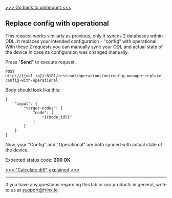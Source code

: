 [>>> Go back to unmnount  <<<](8.md) 

## Replace config with operational

This request works similarly as previous, only it synces 2 databases within ODL. It replaces your intended configuration - "config" with operational. With these 2 requests you can manually sync your ODL and actual state of the device in case its configuraion was changed manually.

Press "**Send**" to execute request.

```
POST
http://{{odl_ip}}:8181/restconf/operations/uniconfig-manager:replace-config-with-operational
```

Body should look like this:

```
{
    "input": {
        "target-nodes": {
            "node": [
                "{{node_id}}"
            ]
        }
    }
}
```
Now, your "Config" and "Operational" are both synced with actual state of the device.

Expected status code: **200 OK**

[>>> "Calculate diff" explained <<<](13.md)

---
If you have any questions regarding this lab or our products in general, write to us at [support@frinx.io](mailto:support@frinx.io)